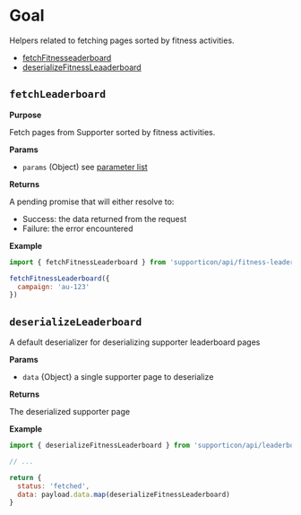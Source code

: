 # Goal

Helpers related to fetching pages sorted by fitness activities.

- [fetchFitnesseaderboard](#fetchfitnessleaderboard)
- [deserializeFitnessLeaaderboard](#deserializefitnessleaderboard)


## `fetchLeaderboard`

**Purpose**

Fetch pages from Supporter sorted by fitness activities.

**Params**

- `params` (Object) see [parameter list](../readme.md#availableparameters)

**Returns**

A pending promise that will either resolve to:

- Success: the data returned from the request
- Failure: the error encountered

**Example**

```javascript
import { fetchFitnessLeaderboard } from 'supporticon/api/fitness-leaderboard'

fetchFitnessLeaderboard({
  campaign: 'au-123'
})
```

## `deserializeLeaderboard`

A default deserializer for deserializing supporter leaderboard pages

**Params**

- `data` {Object} a single supporter page to deserialize

**Returns**

The deserialized supporter page

**Example**

```javascript
import { deserializeFitnessLeaderboard } from 'supporticon/api/leaderboard'

// ...

return {
  status: 'fetched',
  data: payload.data.map(deserializeFitnessLeaderboard)
}
```
